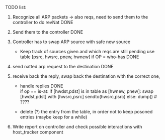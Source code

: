 TODO list:
1) Recognize all ARP packets -> also reqs, need to send them to the controller to do revNat
	DONE

2) Send them to the controller
	DONE

3) Controller has to swap ARP source with safe new source
	- Keep track of sources given and which reqs are still pending
	  use table [psrc, hwsrc, pnew, hwnew] if OP = who-has
	DONE

4) send natted arp request to the destination
	DONE

5) receive back the reply, swap back the destination with the correct one, 
	- handle replies
	DONE		
		if op == is-at:
			if [hwdst,pdst] is in table as [hwnew, pnew]:
				swap [hwdst,pdst] with [hwsrc,psrc]
				sendto(hwsrc,psrc)
			else:
				dump() # ????
	
	- delete (?) the entry from the table, in order not to keep posoned entries (maybe keep for a while)

6) Write report on controller and check possible interactions with host_tracker component
